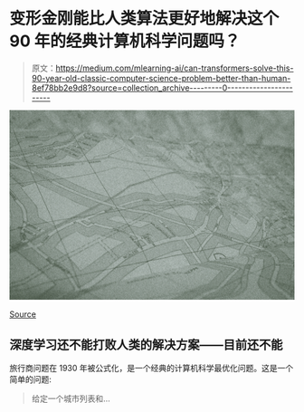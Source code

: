 # 变形金刚能比人类算法更好地解决这个 90 年的经典计算机科学问题吗？

> 原文：<https://medium.com/mlearning-ai/can-transformers-solve-this-90-year-old-classic-computer-science-problem-better-than-human-8ef78bb2e9d8?source=collection_archive---------0----------------------->

![](img/f77dbffc4dc678f25e335d380b6280a7.png)

[Source](https://pixabay.com/photos/tourist-map-italy-travel-tourism-1858958/)

## 深度学习还不能打败人类的解决方案——目前还不能

旅行商问题在 1930 年被公式化，是一个经典的计算机科学最优化问题。这是一个简单的问题:

> 给定一个城市列表和…